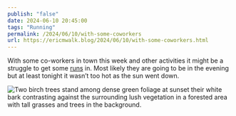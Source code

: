 ```yaml
---
publish: "false"
date: 2024-06-10 20:45:00
tags: "Running"
permalink: /2024/06/10/with-some-coworkers
url: https://ericmwalk.blog/2024/06/10/with-some-coworkers.html
---
```


With some co-workers in town this week and other activities it might be a struggle to get some [runs](https://strava.com/activities/11623970037) in. Most likely they are going to be in the evening but at least tonight it wasn’t too hot as the sun went down.

![Two birch trees stand among dense green foliage at sunset their white bark contrasting against the surrounding lush vegetation in a forested area with tall grasses and trees in the background.](https://ericmwalk.blog/uploads/2024/img-0294.jpeg)